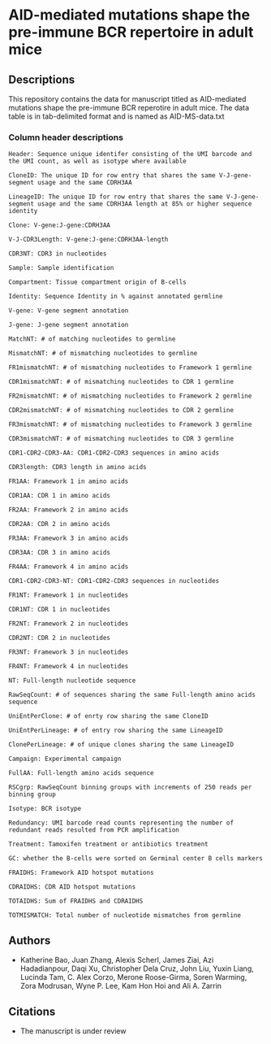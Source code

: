 # AID-mediated mutations shape the pre-immune BCR repertoire in adult mice


## Descriptions
This repository contains the data for manuscript titled as AID-mediated mutations shape the pre-immune BCR reperotire in adult mice. The data table is in tab-delimited format and is named as AID-MS-data.txt


### Column header descriptions

```
Header: Sequence unique identifer consisting of the UMI barcode and the UMI count, as well as isotype where available

CloneID: The unique ID for row entry that shares the same V-J-gene-segment usage and the same CDRH3AA

LineageID: The unique ID for row entry that shares the same V-J-gene-segment usage and the same CDRH3AA length at 85% or higher sequence identity

Clone: V-gene:J-gene:CDRH3AA

V-J-CDR3Length: V-gene:J-gene:CDRH3AA-length

CDR3NT: CDR3 in nucleotides

Sample: Sample identification

Compartment: Tissue compartment origin of B-cells

Identity: Sequence Identity in % against annotated germline

V-gene: V-gene segment annotation

J-gene: J-gene segment annotation

MatchNT: # of matching nucleotides to germline

MismatchNT: # of mismatching nucleotides to germline

FR1mismatchNT: # of mismatching nucleotides to Framework 1 germline

CDR1mismatchNT: # of mismatching nucleotides to CDR 1 germline

FR2mismatchNT: # of mismatching nucleotides to Framework 2 germline

CDR2mismatchNT: # of mismatching nucleotides to CDR 2 germline

FR3mismatchNT: # of mismatching nucleotides to Framework 3 germline

CDR3mismatchNT: # of mismatching nucleotides to CDR 3 germline

CDR1-CDR2-CDR3-AA: CDR1-CDR2-CDR3 sequences in amino acids

CDR3length: CDR3 length in amino acids

FR1AA: Framework 1 in amino acids

CDR1AA: CDR 1 in amino acids

FR2AA: Framework 2 in amino acids

CDR2AA: CDR 2 in amino acids

FR3AA: Framework 3 in amino acids

CDR3AA: CDR 3 in amino acids

FR4AA: Framework 4 in amino acids

CDR1-CDR2-CDR3-NT: CDR1-CDR2-CDR3 sequences in nucleotides

FR1NT: Framework 1 in nucleotides

CDR1NT: CDR 1 in nucleotides

FR2NT: Framework 2 in nucleotides

CDR2NT: CDR 2 in nucleotides

FR3NT: Framework 3 in nucleotides

FR4NT: Framework 4 in nucleotides

NT: Full-length nucleotide sequence

RawSeqCount: # of sequences sharing the same Full-length amino acids sequence

UniEntPerClone: # of enrty row sharing the same CloneID

UniEntPerLineage: # of entry row sharing the same LineageID

ClonePerLineage: # of unique clones sharing the same LineageID

Campaign: Experimental campaign

FullAA: Full-length amino acids sequence

RSCgrp: RawSeqCount binning groups with increments of 250 reads per binning group

Isotype: BCR isotype

Redundancy: UMI barcode read counts representing the number of redundant reads resulted from PCR amplification

Treatment: Tamoxifen treatment or antibiotics treatment

GC: whether the B-cells were sorted on Germinal center B cells markers

FRAIDHS: Framework AID hotspot mutations

CDRAIDHS: CDR AID hotspot mutations

TOTAIDHS: Sum of FRAIDHS and CDRAIDHS

TOTMISMATCH: Total number of nucleotide mismatches from germline

```

## Authors

* Katherine Bao, Juan Zhang, Alexis Scherl, James Ziai, Azi Hadadianpour, Daqi Xu, Christopher Dela Cruz, John Liu, Yuxin Liang, Lucinda Tam, C. Alex Corzo, Merone Roose-Girma, Soren Warming, Zora Modrusan, Wyne P. Lee, Kam Hon Hoi and Ali A. Zarrin

## Citations

* The manuscript is under review

